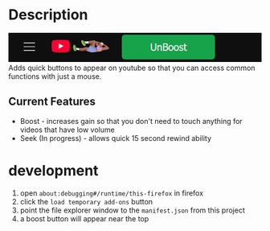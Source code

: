 # Description

![screenshot](https://github.com/pnikonowicz/remote_control/blob/main/docs/screenshot.jpg)
Adds quick buttons to appear on youtube so that you can access common functions with just a mouse.

## Current Features

* Boost - increases gain so that you don't need to touch anything for videos that have low volume
* Seek (In progress) - allows quick 15 second rewind ability

# development

1. open `about:debugging#/runtime/this-firefox` in firefox
2. click the `load temporary add-ons` button
3. point the file explorer window to the `manifest.json` from this project
4. a boost button will appear near the top
